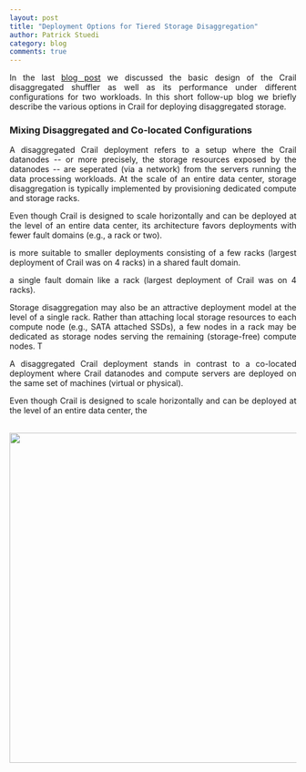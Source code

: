 ```yaml
---
layout: post
title: "Deployment Options for Tiered Storage Disaggregation"
author: Patrick Stuedi
category: blog
comments: true
---
```


<div style="text-align: justify"> 
<p>
In the last <a href="http://crail.incubator.apache.org/blog/2019/03/disaggregation.html">blog post</a> we discussed the basic design of the Crail disaggregated shuffler as well as its performance under different configurations for two workloads. In this short follow-up blog we briefly describe the various options in Crail for deploying disaggregated storage. 
</p>
</div>

### Mixing Disaggregated and Co-located Configurations

<div style="text-align: justify"> 
<p>
A disaggregated Crail deployment refers to a setup where the Crail datanodes -- or more precisely, the storage resources exposed by the datanodes -- are seperated (via a network) from the servers running the data processing workloads. At the scale of an entire data center, storage disaggregation is typically implemented by provisioning dedicated compute and storage racks. 
 
Even though Crail is designed to scale horizontally and can be deployed at the level of an entire data center, its architecture favors deployments with fewer fault domains (e.g., a rack or two). 

 is more suitable to smaller deployments consisting of a few racks (largest deployment of Crail was on 4 racks) in a shared fault domain. 
 
 
 a single fault domain like a rack (largest deployment of Crail was on 4 racks). 
 


 
 
 Storage disaggregation may also be an attractive deployment model at the level of a single rack. Rather than attaching local storage resources to each compute node (e.g., SATA attached SSDs), a few nodes in a rack may be dedicated as storage nodes serving the remaining (storage-free) compute nodes. T
 
 
 A disaggregated Crail deployment stands in contrast to a co-located deployment where Crail datanodes and compute servers are deployed on the same set of machines (virtual or physical). 
 
Even though Crail is designed to scale horizontally and can be deployed at the level of an entire data center, the
 </p>
 <p>
</p>
<p> 
 
 </p>
</div>
 
<br>
<div style="text-align:center"><img src ="http://127.0.0.1:4000/img/blog/deployment/three_options.svg" width="580"></div>
<br> 
<br>
 

